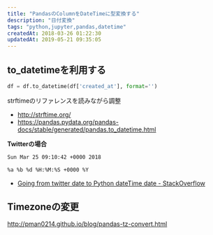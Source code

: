```yaml
---
title: "PandasのColumnをDateTimeに型変換する"
description: "日付変換"
tags: "python,jupyter,pandas,datetime"
createdAt: 2018-03-26 01:22:30
updatedAt: 2019-05-21 09:35:05
---
```


## to_datetimeを利用する

```python
df = df.to_datetime(df['created_at'], format='')
```

strftimeのリファレンスを読みながら調整

- http://strftime.org/
- https://pandas.pydata.org/pandas-docs/stable/generated/pandas.to_datetime.html

**Twitterの場合**

```bash
Sun Mar 25 09:10:42 +0000 2018
```

```bash
%a %b %d %H:%M:%S +0000 %Y
```

- [Going from twitter date to Python dateTime date - StackOverflow]( https://stackoverflow.com/questions/7703865/going-from-twitter-date-to-python-dateTime-date)

## Timezoneの変更

http://pman0214.github.io/blog/pandas-tz-convert.html